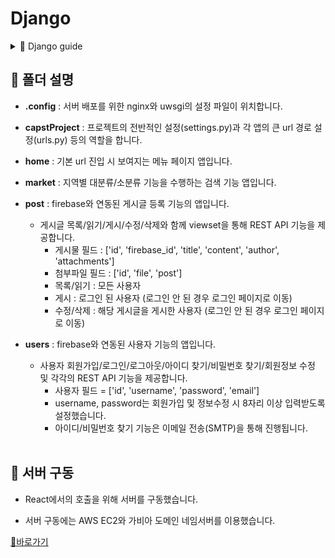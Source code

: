 # Django

<details>
<summary>📕 Django guide</summary>

- **templates** : HTML 템플릿 파일을 보관하는 폴더입니다. 이 프로젝트에서는 실행을 위한 최소한의 프론트를 작성하였습니다.

- **__init__.py** : 패키지로써 인식되기 위한 빈 파일입니다.

- **apps.py** : 앱의 설정을 하는 파일입니다.

- **forms.py** : 웹 양식, 데이터 처리를 위한 폼 클래스를 정의하는 파일입니다.

- **models.py** : 데이터베이스 모델 구조를 정의하는 파일입니다.

- **serializers.py** : Django REST Framework에서 사용되는 직렬화 클래스를 정의하는 파일입니다.

- **urls.py** : URL 패턴을 정의하는 파일입니다.

- **views.py** : 뷰 함수를 정의하는 파일입니다. 요청 처리 로직, 템플릿 렌더링, API 응답 생성 등의 작업을 수행합니다.
<br><br>
</details>

## 🌿 폴더 설명

- **.config** : 서버 배포를 위한 nginx와 uwsgi의 설정 파일이 위치합니다.
  
- **capstProject** : 프로젝트의 전반적인 설정(settings.py)과 각 앱의 큰 url 경로 설정(urls.py) 등의 역할을 합니다.

- **home** : 기본 url 진입 시 보여지는 메뉴 페이지 앱입니다.

- **market** : 지역별 대분류/소분류 기능을 수행하는 검색 기능 앱입니다.

- **post** : firebase와 연동된 게시글 등록 기능의 앱입니다.
  * 게시글 목록/읽기/게시/수정/삭제와 함께 viewset을 통해 REST API 기능을 제공합니다.
    - 게시물 필드 : ['id', 'firebase_id', 'title', 'content', 'author', 'attachments']
    - 첨부파일 필드 : ['id', 'file', 'post']
    - 목록/읽기 : 모든 사용자
    - 게시 : 로그인 된 사용자 (로그인 안 된 경우 로그인 페이지로 이동)
    - 수정/삭제 : 해당 게시글을 게시한 사용자 (로그인 안 된 경우 로그인 페이지로 이동)

- **users** : firebase와 연동된 사용자 기능의 앱입니다.
  * 사용자 회원가입/로그인/로그아웃/아이디 찾기/비밀번호 찾기/회원정보 수정 및 각각의 REST API 기능을 제공합니다.
    - 사용자 필드 = ['id', 'username', 'password', 'email']
    - username, password는 회원가입 및 정보수정 시 8자리 이상 입력받도록 설정했습니다.
    - 아이디/비밀번호 찾기 기능은 이메일 전송(SMTP)을 통해 진행됩니다.
<br><br>

## 🌿 서버 구동

- React에서의 호출을 위해 서버를 구동했습니다.

- 서버 구동에는 AWS EC2와 가비아 도메인 네임서버를 이용했습니다.

[🔗바로가기](https://tradi-market.site)


